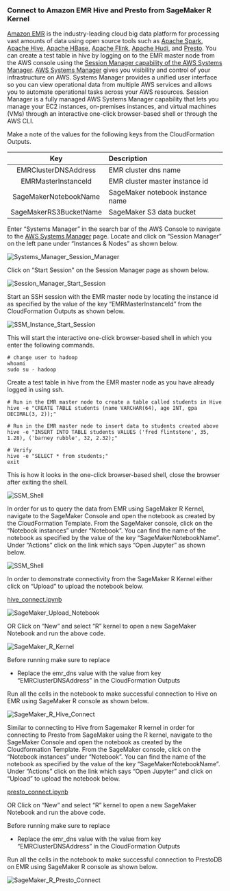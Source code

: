 ### Connect to Amazon EMR Hive and Presto from SageMaker R Kernel

[Amazon EMR](https://aws.amazon.com/emr/?nc2=h_ql_prod_an_emr&whats-new-cards.sort-by=item.additionalFields.postDateTime&whats-new-cards.sort-order=desc) is the industry-leading cloud big data platform for processing vast amounts of data using open source tools such as [Apache Spark](https://aws.amazon.com/emr/features/spark/), [Apache Hive](https://aws.amazon.com/emr/features/hive/), [Apache HBase](https://aws.amazon.com/emr/features/hbase/), [Apache Flink](https://aws.amazon.com/blogs/big-data/use-apache-flink-on-amazon-emr/), [Apache Hudi](https://aws.amazon.com/emr/features/hudi/), and [Presto](https://aws.amazon.com/emr/features/presto/). You can create a test table in hive by logging on to the EMR master node from the AWS console using the [Session Manager capability of the AWS Systems Manager](https://docs.aws.amazon.com/systems-manager/latest/userguide/session-manager.html). [AWS Systems Manager](https://aws.amazon.com/systems-manager/) gives you visibility and control of your infrastructure on AWS. Systems Manager provides a unified user interface so you can view operational data from multiple AWS services and allows you to automate operational tasks across your AWS resources. Session Manager is a fully managed AWS Systems Manager capability that lets you manage your EC2 instances, on-premises instances, and virtual machines (VMs) through an interactive one-click browser-based shell or through the AWS CLI.

Make a note of the values for the following keys from the CloudFormation Outputs.

| Key | Description |
| :-------------: |:-------------| 
| EMRClusterDNSAddress | EMR cluster dns name |
| EMRMasterInstanceId | EMR cluster master instance id |
| SageMakerNotebookName | SageMaker notebook instance name |	
| SageMakerRS3BucketName | SageMaker S3 data bucket |
	
Enter “Systems Manager” in the search bar of the AWS Console to navigate to the [AWS Systems Manager](https://docs.aws.amazon.com/systems-manager/latest/userguide/systems-manager-setting-up.html) page. Locate and click on “Session Manager” on the left pane under “Instances & Nodes” as shown below.

![Systems_Manager_Session_Manager](images/Systems_Manager_Session_Manager.png)

Click on “Start Session” on the Session Manager page as shown below. 

![Session_Manager_Start_Session](images/Session_Manager_Start_Session.png)

Start an SSH session with the EMR master node by locating the instance id as specified by the value of the key “EMRMasterInstanceId” from the CloudFormation Outputs as shown below.

![SSM_Instance_Start_Session](images/SSM_Instance_Start_Session.png)

This will start the interactive one-click browser-based shell in which you enter the following commands.

```shell
# change user to hadoop 
whoami
sudo su - hadoop
```

Create a test table in hive from the EMR master node as you have already logged in using ssh. 

```shell
# Run in the EMR master node to create a table called students in Hive
hive -e "CREATE TABLE students (name VARCHAR(64), age INT, gpa DECIMAL(3, 2));"

# Run in the EMR master node to insert data to students created above
hive -e "INSERT INTO TABLE students VALUES ('fred flintstone', 35, 1.28), ('barney rubble', 32, 2.32);"

# Verify 
hive -e "SELECT * from students;"
exit
```

This is how it looks in the one-click browser-based shell, close the browser after exiting the shell.

![SSM_Shell](images/SSM_Shell.png)

In order for us to query the data from EMR using SageMaker R Kernel, navigate to the SageMaker Console and open the notebook as created by the CloudFormation Template. From the SageMaker console, click on the “Notebook instances” under “Notebook”. You can find the name of the notebook as specified by the value of the key “SageMakerNotebookName”. Under “Actions” click on the link which says “Open Jupyter” as shown below.

![SSM_Shell](images/SageMaker_Open_Jupyter.png)

In order to demonstrate connectivity from the SageMaker R Kernel either click on “Upload” to upload the notebook below. 

[hive_connect.ipynb](notebooks/hive_connect.ipynb)

![SageMaker_Upload_Notebook](images/SageMaker_Upload_Notebook.png)

OR Click on “New” and select “R” kernel to open a new SageMaker Notebook and run the above code.

![SageMaker_R_Kernel](images/SageMaker_R_Kernel.png)

Before running make sure to replace 
* Replace the emr_dns value with the value from key “EMRClusterDNSAddress” in the CloudFormation Outputs


Run all the cells in the notebook to make successful connection to Hive on EMR using SageMaker R console as shown below.

![SageMaker_R_Hive_Connect](images/SageMaker_R_Hive_Connect.png)

Similar to connecting to Hive from Sagemaker R kernel in order for connecting to Presto from SageMaker using the R kernel, navigate to the SageMaker Console and open the notebook as created by the Cloudformation Template. From the SageMaker console, click on the “Notebook instances” under “Notebook”. You can find the name of the notebook as specified by the value of the key “SageMakerNotebookName”. Under “Actions” click on the link which says “Open Jupyter” and click on “Upload” to upload the notebook below.

[presto_connect.ipynb](notebooks/presto_connect.ipynb)

OR Click on “New” and select “R” kernel to open a new SageMaker Notebook and run the above code.

Before running make sure to replace 
* Replace the emr_dns value with the value from key “EMRClusterDNSAddress” in the CloudFormation Outputs

Run all the cells in the notebook to make successful connection to PrestoDB on EMR using SageMaker R console as shown below.

![SageMaker_R_Presto_Connect](images/SageMaker_R_Presto_Connect.png)